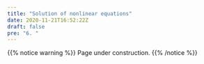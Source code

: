 ```yaml
---
title: "Solution of nonlinear equations"
date: 2020-11-21T16:52:22Z
draft: false
pre: "6. "
---
```



{{% notice warning %}}
Page under construction.
{{% /notice %}}
